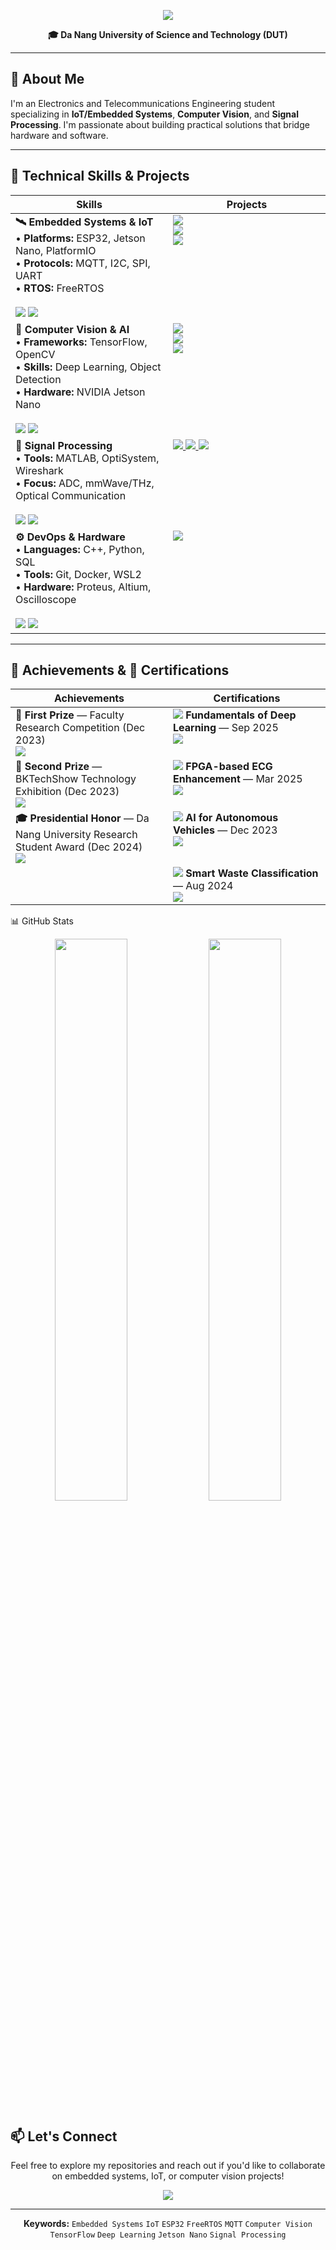 <p align="center">
  <img src="https://readme-typing-svg.herokuapp.com/?font=Righteous&size=35&center=true&vCenter=true&width=600&height=70&duration=4000&lines=Hi+There!+👋;I'm+Ba+Thanh;Electronics+Engineering" />
</p>
<p align="center">
  <b>🎓 Da Nang University of Science and Technology (DUT)</b>
</p>

---

## 🎯 About Me

I'm an Electronics and Telecommunications Engineering student specializing in **IoT/Embedded Systems**, **Computer Vision**, and **Signal Processing**. I'm passionate about building practical solutions that bridge hardware and software.

---
<h2>💼 Technical Skills & Projects</h2>

<table>
  <thead>
    <tr>
      <th width="50%">Skills</th>
      <th width="50%">Projects</th>
    </tr>
  </thead>
  <tbody>
    <!-- IoT / Embedded -->
    <tr>
      <td valign="top">
        <b>🛰️ Embedded Systems & IoT</b><br/>
        • <b>Platforms:</b> ESP32, Jetson Nano, PlatformIO<br/>
        • <b>Protocols:</b> MQTT, I2C, SPI, UART<br/>
        • <b>RTOS:</b> FreeRTOS<br/><br/>
        <img src="https://img.shields.io/badge/ESP32-E7352C?style=flat-square&logo=espressif&logoColor=white"/>
        <img src="https://img.shields.io/badge/PlatformIO-FF6600?style=flat-square&logo=platformio&logoColor=white"/>
      </td>
      <td valign="top">
        <a href="https://github.com/bathanh0309/FreeAqua-RTOS">
          <img src="https://img.shields.io/badge/FreeAqua--RTOS-00C7B7?style=for-the-badge&logo=hackaday&logoColor=white"/><br/>
        </a>
        <a href="https://github.com/bathanh0309/PBL3_Smart_Parking">
          <img src="https://img.shields.io/badge/Smart_Parking-4285F4?style=for-the-badge&logo=googlemaps&logoColor=white"/><br/>
        </a>
        <a href="https://github.com/bathanh0309/IoT-HomeHub">
          <img src="https://img.shields.io/badge/HomeHub-FF6F00?style=for-the-badge&logo=homeassistant&logoColor=white"/>
        </a>
      </td>
    </tr>
    <!-- CV / AI -->
    <tr>
      <td valign="top">
        <b>🧠 Computer Vision & AI</b><br/>
        • <b>Frameworks:</b> TensorFlow, OpenCV<br/>
        • <b>Skills:</b> Deep Learning, Object Detection<br/>
        • <b>Hardware:</b> NVIDIA Jetson Nano<br/><br/>
        <img src="https://img.shields.io/badge/TensorFlow-FF6F00?style=flat-square&logo=tensorflow&logoColor=white"/>
        <img src="https://img.shields.io/badge/OpenCV-5C3EE8?style=flat-square&logo=opencv&logoColor=white"/>
      </td>
      <td valign="top">
        <a href="https://github.com/bathanh0309/DeepLearning">
          <img src="https://img.shields.io/badge/DeepLearning-FF6F00?style=for-the-badge&logo=tensorflow&logoColor=white"/><br/>
        </a>
        <a href="https://github.com/bathanh0309/MachineLearning">
          <img src="https://img.shields.io/badge/MachineLearning-0078D7?style=for-the-badge&logo=scikit-learn&logoColor=white"/><br/>
        </a>
        <a href="https://github.com/bathanh0309/DeepLearning">
          <img src="https://img.shields.io/badge/CIFAR100_3x3_vs_9x9-1f6feb?style=for-the-badge&logo=googlecharts&logoColor=white"/>
        </a>
      </td>
    </tr>
    <!-- Signal -->
    <tr>
      <td valign="top">
        <b>📡 Signal Processing</b><br/>
        • <b>Tools:</b> MATLAB, OptiSystem, Wireshark<br/>
        • <b>Focus:</b> ADC, mmWave/THz, Optical Communication<br/><br/>
        <img src="https://img.shields.io/badge/MATLAB-FF8C00?style=flat-square&logo=mathworks&logoColor=white"/>
        <img src="https://img.shields.io/badge/OptiSystem-005BAC?style=flat-square"/>
      </td>
      <td valign="top">
        <a href="https://github.com/bathanh0309/SimuADC">
          <img src="https://img.shields.io/badge/SimuADC-FF8C00?style=for-the-badge&logo=mathworks&logoColor=white"/>
        </a>
        <a href="https://github.com/bathanh0309/mmWave-THz">
          <img src="https://img.shields.io/badge/mmWave--THz-6A1B9A?style=for-the-badge&logo=probot&logoColor=white"/>
        </a>
        <a href="https://github.com/bathanh0309/Optisystem">
          <img src="https://img.shields.io/badge/OptiSystem-005BAC?style=for-the-badge&logo=photon&logoColor=white"/>
        </a>
      </td>
    </tr>
    <!-- DevOps / HW -->
    <tr>
      <td valign="top">
        <b>⚙️ DevOps & Hardware</b><br/>
        • <b>Languages:</b> C++, Python, SQL<br/>
        • <b>Tools:</b> Git, Docker, WSL2<br/>
        • <b>Hardware:</b> Proteus, Altium, Oscilloscope<br/><br/>
        <img src="https://img.shields.io/badge/Docker-2496ED?style=flat-square&logo=docker&logoColor=white"/>
        <img src="https://img.shields.io/badge/Git-F05032?style=flat-square&logo=git&logoColor=white"/>
      </td>
      <td valign="top">
        <a href="https://github.com/bathanh0309/Amplifier-OTL">
          <img src="https://img.shields.io/badge/Amplifier--OTL-1E5083?style=for-the-badge&logo=circuitverse&logoColor=white"/>
        </a>
      </td>
    </tr>
  </tbody>
</table>

---

<h2>🏅 Achievements & 📜 Certifications</h2>

<table>
  <thead>
    <tr>
      <th width="50%">Achievements</th>
      <th width="50%">Certifications</th>
    </tr>
  </thead>
  <tbody>
    <tr>
      <td valign="top">
        <b>🥇 First Prize</b> — Faculty Research Competition (Dec 2023)<br/>
        <a href="https://drive.google.com/file/d/1iI_mmLu6SrupykpjnciBaJUs4rW604Rp/view">
          <img src="https://img.shields.io/badge/Certificate-FFD700?style=for-the-badge&logo=googledrive&logoColor=white"/>
        </a>
      </td>
      <td valign="top">
        <img src="https://img.shields.io/badge/NVIDIA-76B900?style=flat-square&logo=nvidia&logoColor=white"/> <b>Fundamentals of Deep Learning</b> — Sep 2025<br/>
        <a href="https://drive.google.com/file/d/1IS7MKVRLEAUrxG3UAmzJelLf3vWU4Bb1/view">
          <img src="https://img.shields.io/badge/View-76B900?style=for-the-badge&logo=googledrive&logoColor=white"/>
        </a>
      </td>
    </tr>
    <tr>
      <td valign="top">
        <b>🥈 Second Prize</b> — BKTechShow Technology Exhibition (Dec 2023)<br/>
        <a href="https://drive.google.com/file/d/1Nn8-F5u36uuBbKG1-ddfdwV_-vlJIkSc/view">
          <img src="https://img.shields.io/badge/Certificate-C0C0C0?style=for-the-badge&logo=googledrive&logoColor=white"/>
        </a>
      </td>
      <td valign="top">
        <img src="https://img.shields.io/badge/DSAC-FF6B6B?style=flat-square&logo=circuit&logoColor=white"/> <b>FPGA-based ECG Enhancement</b> — Mar 2025<br/>
        <a href="https://drive.google.com/file/d/1GZvRcehhXUOCUiw5jLp3gS9lZ-kPk8T2/view">
          <img src="https://img.shields.io/badge/View-FF6B6B?style=for-the-badge&logo=googledrive&logoColor=white"/>
        </a>
      </td>
    </tr>
    <tr>
      <td valign="top">
        <b>🎓 Presidential Honor</b> — Da Nang University Research Student Award (Dec 2024)<br/>
        <a href="https://drive.google.com/file/d/1tr2x93TwjTtUAfHl8ggOcIgXE5LCZisv/view">
          <img src="https://img.shields.io/badge/Certificate-4285F4?style=for-the-badge&logo=googledrive&logoColor=white"/>
        </a>
      </td>
      <td valign="top">
        <img src="https://img.shields.io/badge/Research-0A84FF?style=flat-square&logo=academia&logoColor=white"/> <b>AI for Autonomous Vehicles</b> — Dec 2023<br/>
        <a href="https://drive.google.com/file/d/1NluBnhDf06USY6wm1r2R16zXldbwUppn/view">
          <img src="https://img.shields.io/badge/View-0A84FF?style=for-the-badge&logo=googledrive&logoColor=white"/>
        </a>
      </td>
    </tr>
    <tr>
      <td valign="top">
        <!-- trống để cân hàng cuối -->
        &nbsp;
      </td>
      <td valign="top">
        <img src="https://img.shields.io/badge/Startup-4CAF50?style=flat-square&logo=rocket&logoColor=white"/> <b>Smart Waste Classification</b> — Aug 2024<br/>
        <a href="https://drive.google.com/file/d/16xMIXrvLCCrfZcEmQYMUcUV3Awe2gYDk/view">
          <img src="https://img.shields.io/badge/View-4CAF50?style=for-the-badge&logo=googledrive&logoColor=white"/>
        </a>
      </td>
    </tr>

  </tbody>
</table>



📊 GitHub Stats
<p align="center">
  <img width="48%" src="https://github-readme-stats.vercel.app/api?username=bathanh0309&show_icons=true&theme=tokyonight&hide_border=true" />
  <img width="48%" src="https://github-readme-streak-stats.herokuapp.com/?user=bathanh0309&theme=tokyonight&hide_border=true" />
</p>



## 📫 Let's Connect

<p align="center">
  Feel free to explore my repositories and reach out if you'd like to collaborate on embedded systems, IoT, or computer vision projects!
</p>

<p align="center">
  <img src="https://komarev.com/ghpvc/?username=bathanh0309&color=blueviolet&style=flat-square&label=Profile+Views" />
</p>

---

<p align="center">
  <b>Keywords:</b> <code>Embedded Systems</code> <code>IoT</code> <code>ESP32</code> <code>FreeRTOS</code> <code>MQTT</code> <code>Computer Vision</code> <code>TensorFlow</code> <code>Deep Learning</code> <code>Jetson Nano</code> <code>Signal Processing</code>
</p>
